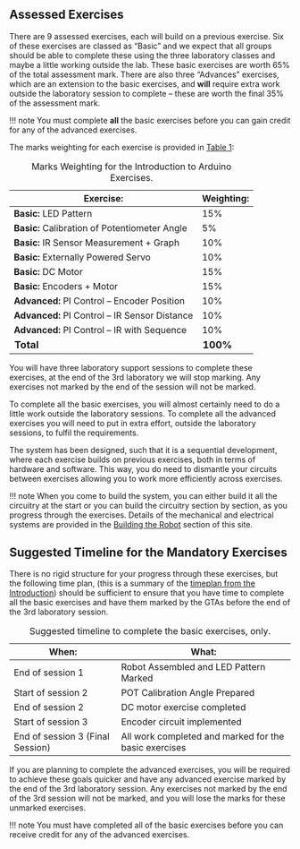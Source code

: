 ## Assessed Exercises

There are 9 assessed exercises, each will build on a previous exercise. Six of these exercises are classed as “Basic” and we expect that all groups should be able to complete these using the three laboratory classes and maybe a little working outside the lab. These basic exercises are worth 65% of the total assessment mark. There are also three “Advances” exercises, which are an extension to the basic exercises, and **will** require extra work outside the laboratory session to complete – these are worth the final 35% of the assessment mark. 

!!! note
    You must complete **all** the basic exercises before you can gain credit for any of the advanced exercises.

The marks weighting for each exercise is provided in [Table 1](#ExWeights):

<table>
  <a name="ExWeights"></a>
  <thead>
    <tr> <th>Exercise:</th><th>Weighting:</th> </tr>
  </thead>
  <tbody>
    <tr> <td><strong>Basic:</strong> LED Pattern</td><td>15%</td> </tr>    
    <tr> <td><strong>Basic:</strong> Calibration of Potentiometer Angle </td><td>5%</td> </tr>    
    <tr> <td><strong>Basic:</strong> IR Sensor Measurement + Graph</td><td>10%</td> </tr>    
    <tr> <td><strong>Basic:</strong> Externally Powered Servo</td><td>10%</td> </tr>    
    <tr> <td><strong>Basic:</strong> DC Motor</td><td>15%</td> </tr>    
    <tr> <td><strong>Basic:</strong> Encoders + Motor</td><td>15%</td> </tr>    
    <tr> <td><strong>Advanced:</strong> PI Control – Encoder Position</td><td>10%</td> </tr>    
    <tr> <td><strong>Advanced:</strong> PI Control – IR Sensor Distance</td><td>10%</td> </tr>    
    <tr> <td><strong>Advanced:</strong> PI Control – IR with Sequence</td><td>10%</td> </tr>    
    <tr style="font-size: large;"> <td><strong>Total</strong></td><td><strong>100%</strong></td> </tr>    
  </tbody>
<caption>Marks Weighting for the Introduction to Arduino Exercises.</caption>
</table>

You will have three laboratory support sessions to complete these exercises, at the end of the 3rd laboratory we will stop marking. Any exercises not marked by the end of the session will not be marked. 

To complete all the basic exercises, you will almost certainly need to do a little work outside the laboratory sessions. To complete all the advanced exercises you will need to put in extra effort, outside the laboratory sessions, to fulfil the requirements.

The system has been designed, such that it is a sequential development, where each exercise builds on previous exercises, both in terms of hardware and software. This way, you do need to dismantle your circuits between exercises allowing you to work more efficiently across exercises. 

!!! note
    When you come to build the system, you can either build it all the circuitry at the start or you can build the circuitry section by section, as you progress through the exercises. Details of the mechanical and electrical systems are provided in the [Building the Robot](./RobotBuild.md) section of this site.

## Suggested Timeline for the Mandatory Exercises
<a name="Timeline"></a>
There is no rigid structure for your progress through these exercises, but the following time plan, (this is a summary of the [timeplan from the Introduction](./index.md#Timeline)) should be sufficient to ensure that you have time to complete all the basic exercises and have them marked by the GTAs before the end of the 3rd laboratory session.

<table>
  <a name="ExWeights"></a>
  <thead>
    <tr> <th>When:</th><th>What:</th> </tr>
  </thead>
  <tbody>
    <tr> <td>End of session 1</td><td>Robot Assembled and LED Pattern Marked</td> </tr>    
    <tr> <td>Start of session 2 </td><td>POT Calibration Angle Prepared</td> </tr>    
    <tr> <td>End of session 2</td><td>DC motor exercise completed</td> </tr>    
    <tr> <td>Start of session 3</td><td>Encoder circuit implemented</td> </tr>    
    <tr> <td>End of session 3 (Final Session)</td><td>All work completed and marked for the basic exercises</td> </tr>    
  
  </tbody>
<caption>Suggested timeline to complete the basic exercises, only.</caption>
</table>

If you are planning to complete the advanced exercises, you will be required to achieve these goals quicker and have any advanced exercise marked by the end of the 3rd laboratory session. Any exercises not marked by the end of the 3rd session will not be marked, and you will lose the marks for these unmarked exercises.

!!! note
    You must have completed all of the basic exercises before you can receive credit for any of the advanced exercises.